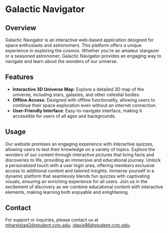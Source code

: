 # Galactic Navigator

## Overview

Galactic Navigator is an interactive web-based application designed for space enthusiasts and astronomers. This platform offers a unique experience in exploring the cosmos. Whether you're an amateur stargazer or a seasoned astronomer, Galactic Navigator provides an engaging way to navigate and learn about the wonders of our universe.

## Features

- **Interactive 3D Universe Map**: Explore a detailed 3D map of the universe, including stars, galaxies, and other celestial bodies.
- **Offline Access**: Designed with offline functionality, allowing users to continue their space exploration even without an internet connection.
- **User-Friendly Interface**: Easy-to-navigate interface, making it accessible for users of all ages and backgrounds.


## Usage
Our website promises an engaging experience with interactive quizzes, allowing users to test their knowledge on a variety of topics. Explore the wonders of our content through interactive pictures that bring facts and discoveries to life, providing an immersive and educational journey. Unlock a personalized touch with a user login area, offering members exclusive access to additional content and tailored insights. Immerse yourself in a dynamic platform that seamlessly blends fun quizzes with captivating visuals, ensuring an enriching experience for all users. Join us in the excitement of discovery as we combine educational content with interactive elements, making learning both enjoyable and enlightening.


## Contact

For support or inquiries, please contact us at [mharelstad2@student.cvtc.edu](mailto:mharelstad2@student.cvtc.edu). [jdavis86@student.cvtc.edu](mailto:jdavis86@student.cvtc.edu).
